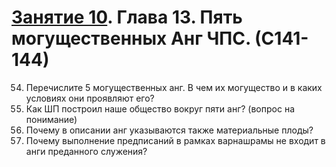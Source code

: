 
# [Занятие 10](lessons/10.md). Глава 13. Пять могущественных Анг ЧПС. (С141-144)

54. Перечислите 5 могущественных анг. В чем их могущество и в каких условиях они проявляют его?
55. Как ШП построил наше общество вокруг пяти анг? (вопрос на понимание)
56. Почему в описании анг указываются также материальные плоды?
57. Почему выполнение предписаний в рамках варнашрамы не входит в анги преданного служения?
